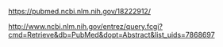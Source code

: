 https://pubmed.ncbi.nlm.nih.gov/18222912/

http://www.ncbi.nlm.nih.gov/entrez/query.fcgi?cmd=Retrieve&db=PubMed&dopt=Abstract&list_uids=7868697

